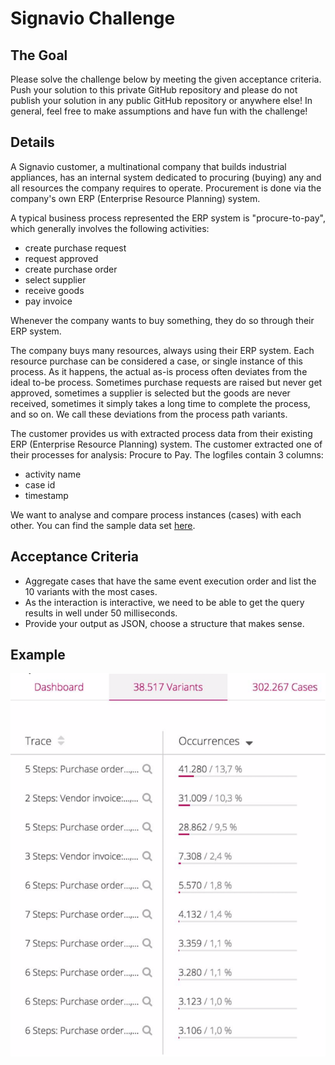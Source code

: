 # Signavio Challenge

## The Goal
Please solve the challenge below by meeting the given acceptance criteria. Push your solution to this private GitHub repository and please do not publish your solution in any public GitHub repository or anywhere else! In general, feel free to make assumptions and have fun with the challenge!

## Details
A Signavio customer, a multinational company that builds industrial appliances, has an internal system dedicated to procuring (buying) any and all resources the company requires to operate. Procurement is done via the company's own ERP (Enterprise Resource Planning) system.

A typical business process represented the ERP system is "procure-to-pay", which generally involves the following activities:
* create purchase request
* request approved
* create purchase order
* select supplier
* receive goods
* pay invoice

Whenever the company wants to buy something, they do so through their ERP system.

The company buys many resources, always using their ERP system. Each resource purchase can be considered a case, or single instance of this process. As it happens, the actual as-is process often deviates from the ideal to-be process. Sometimes purchase requests are raised but never get approved, sometimes a supplier is selected but the goods are never received, sometimes it simply takes a long time to complete the process, and so on. We call these deviations from the process path variants.

The customer provides us with extracted process data from their existing ERP (Enterprise Resource Planning) system. The customer extracted one of their processes for analysis: Procure to Pay. The logfiles contain 3 columns:
* activity name
* case id
* timestamp

We want to analyse and compare process instances (cases) with each other. You can find the sample data set [here](samples/Activity_Log_2004_to_2014.csv).

## Acceptance Criteria
* Aggregate cases that have the same event execution order and list the 10 variants with the most cases.
* As the interaction is interactive, we need to be able to get the query results in well under 50 milliseconds.
* Provide your output as JSON, choose a structure that makes sense.

## Example
![Variants example](images/example.png)
